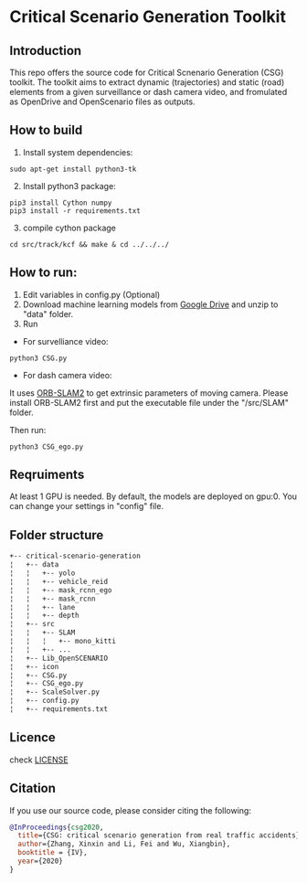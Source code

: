 # Critical Scenario Generation Toolkit

## Introduction 
  This repo offers the source code for Critical Scnenario Generation (CSG) toolkit. The toolkit aims to extract dynamic (trajectories) and static (road) elements from a given surveillance or dash camera video, and fromulated as OpenDrive and OpenScenario files as outputs.  
## How to build

1. Install system dependencies: 
```Shell
sudo apt-get install python3-tk
``` 
2. Install python3 package: 
```Shell
pip3 install Cython numpy
pip3 install -r requirements.txt
```
3. compile cython package
```Shell
cd src/track/kcf && make & cd ../../../
```

## How to run:
1. Edit variables in config.py (Optional)
2. Download machine learning models from [Google Drive](https://drive.google.com/file/d/1QAyzSvLjLBETgSk5w7hOp-1WGwD9aH9I/view?usp=sharing ) and unzip to "data" folder. 
3. Run 

- For survelliance video: 
```Shell
python3 CSG.py 
```

- For dash camera video: 

It uses [ORB-SLAM2](https://github.com/raulmur/ORB_SLAM2 "ORB-SLAM2") to get extrinsic parameters of moving camera.  Please install ORB-SLAM2 first and put the executable file under the "/src/SLAM" folder. 

Then run:
```Shell
python3 CSG_ego.py 
```

## Reqruiments

At least 1 GPU is needed. By default, the models are deployed on gpu:0. You can change your settings in "config" file. 
## Folder structure
```bash
+-- critical-scenario-generation
¦   +-- data
¦   ¦   +-- yolo
¦   ¦   +-- vehicle_reid
¦   ¦   +-- mask_rcnn_ego
¦   ¦   +-- mask_rcnn
¦   ¦   +-- lane
¦   ¦   +-- depth
¦   +-- src
¦   ¦   +-- SLAM
¦   ¦   ¦   +-- mono_kitti
¦   ¦   +-- ...
¦   +-- Lib_OpenSCENARIO
¦   +-- icon
¦   +-- CSG.py
¦   +-- CSG_ego.py
¦   +-- ScaleSolver.py
¦   +-- config.py
¦   +-- requirements.txt
```

## Licence
check [LICENSE](LICENSE)

## Citation
If you use our source code, please consider citing the following:
```bibtex
@InProceedings{csg2020,
  title={CSG: critical scenario generation from real traffic accidents},
  author={Zhang, Xinxin and Li, Fei and Wu, Xiangbin},
  booktitle = {IV},
  year={2020}
}
```
